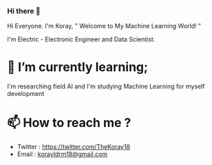 ### Hi there 👋

<!--
**TheKoray18/TheKoray18** is a ✨ _special_ ✨ repository because its `README.md` (this file) appears on your GitHub profile.

Here are some ideas to get you started:

- 🔭 I’m currently working on ...
- 🌱 I’m currently learning ..
- 👯 I’m looking to collaborate on ...
- 🤔 I’m looking for help with ...
- 💬 Ask me about ...
- 📫 How to reach me: ...
- 😄 Pronouns: ...
- ⚡ Fun fact: ...
--> Hi Everyone. I'm Koray, " Welcome to My Machine Learning World! "
I'm Electric - Electronic Engineer and Data Scientist.
# 🌱 I’m currently learning; 
I'm researching field AI and I'm studying Machine Learning for myself development 


# 📫 How to reach me ?

- Twitter : https://twitter.com/TheKoray18
- Email : korayldrm18@gmail.com
